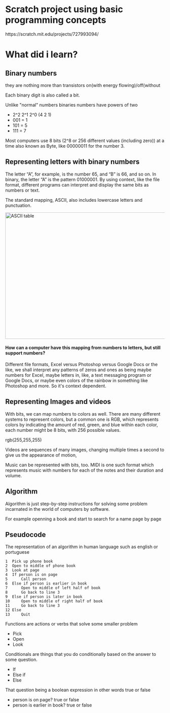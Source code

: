 <h1>Scratch project using basic programming concepts</h1> 
https://scratch.mit.edu/projects/727993094/

<h1>What did i learn?</h1>

<h2>Binary numbers</h2>
<p>they are nothing more than transistors on(with energy flowing)/off(without</p>
<p>Each binary digit is also called a bit.</p>
<p>Unlike "normal" numbers binaries numbers have powers of two</p>
<ul>
  <li>2^2 2^1 2^0 (4 2 1)</li>
  <li>001 = 1</li>
  <li>101 = 5</li>
  <li>111 = 7</li>
</ul>
<p>Most computers use 8 bits (2^8  or 256 different values (including zero)) at a time also known as <Bold>Byte</Bold>, like 00000011 for the number 3.</p>

<h2>Representing letters with binary numbers</h2>
<p>The letter “A”, for example, is the number 65, and “B” is 66, and so on. In binary, the letter “A” is the pattern 01000001. By using context, like the file format, different programs can interpret and display the same bits as numbers or text.</p>
<p>The standard mapping, ASCII, also includes lowercase letters and punctuation.</p>
<img src="https://www.alpharithms.com/s3/assets/img/ascii-chart/ascii-table-alpharithms-scaled.jpg" alt="ASCII table" width="800" height="400"> 

<h4>How can a computer have this mapping from numbers to letters, but still support numbers?</h4>
<p>Different file formats, Excel versus Photoshop versus Google Docs or the like, we shall interpret any patterns of zeros and ones as being maybe numbers for Excel, maybe letters in, like, a text messaging program or Google Docs, or maybe even colors of the rainbow in something like Photoshop and more. So it's context dependent.</p>

<h2>Representing Images and videos</h2>
<p>With bits, we can map numbers to colors as well. There are many different systems to represent colors, but a common one is RGB, which represents colors by indicating the amount of red, green, and blue within each color, each number might be 8 bits, with 256 possible values.</p>

<p>rgb(255,255,255)</p>

<p>Videos are sequences of many images, changing multiple times a second to give us the appearance of motion,</p>
<p>Music can be represented with bits, too. MIDI is one such format which represents music with numbers for each of the notes and their duration and volume.</p>

<h2>Algorithm</h2>
<p>Algorithm is just step-by-step instructions for solving some problem incarnated in the world of computers by software.</p>

<p>For example openning a book and start to search for a name page by page</p>

<h2>Pseudocode</h2>

<p>The representation of an algorithm in human language such as english or portuguese</p>

  ```
  1  Pick up phone book
  2  Open to middle of phone book
  3  Look at page
  4  If person is on page
  5      Call person
  6  Else if person is earlier in book
  7      Open to middle of left half of book
  8      Go back to line 3
  9  Else if person is later in book
  10     Open to middle of right half of book
  11     Go back to line 3
  12 Else
  13     Quit
  
```

<p>Functions are actions or verbs that solve some smaller problem</p>
<ul>
  <li>Pick</li>
  <li>Open</li>
  <li>Look</li>
</ul>

<p>Conditionals are things that you do conditionally based on the answer to some question.</p>

<ul>
  <li>If</li>
  <li>Else if</li>
  <li>Else</li>
</ul>

<p>That question being a boolean expression in other words true or false</p>

<ul>
  <li>person is on page? true or false</li>
  <li>person is earlier in book? true or false </li>
</ul>
